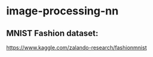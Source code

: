 # image-processing-nn
 
 ## MNIST Fashion dataset:
 https://www.kaggle.com/zalando-research/fashionmnist
